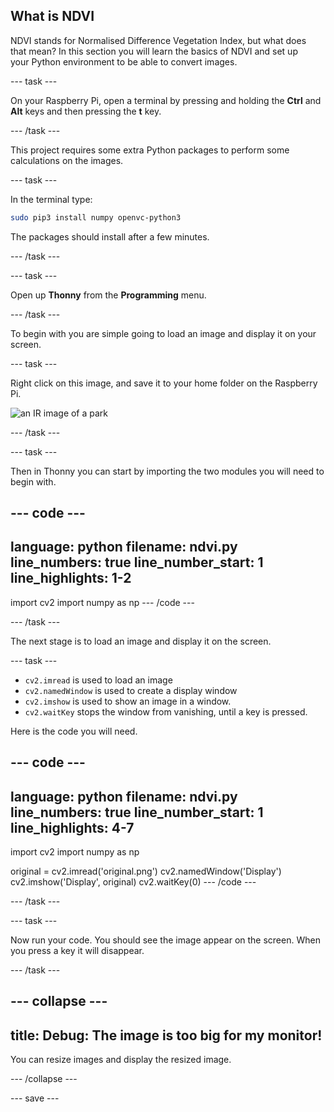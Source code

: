 ## What is NDVI

<div style="display: flex; flex-wrap: wrap">
<div style="flex-basis: 200px; flex-grow: 1; margin-right: 15px;">
NDVI stands for Normalised Difference Vegetation Index, but what does that mean? In this section you will learn the basics of NDVI and set up your Python environment to be able to convert images.
</div>
</div>

--- task ---

On your Raspberry Pi, open a terminal by pressing and holding the **Ctrl** and **Alt** keys and then pressing the **t** key.

--- /task ---

This project requires some extra Python packages to perform some calculations on the images.

--- task ---

In the terminal type:

```bash
sudo pip3 install numpy openvc-python3
```

The packages should install after a few minutes.

--- /task ---

--- task ---

Open up **Thonny** from the **Programming** menu.

--- /task ---

To begin with you are simple going to load an image and display it on your screen.

--- task ---

Right click on this image, and save it to your home folder on the Raspberry Pi.

![an IR image of a park](images/park.png)

--- /task ---

--- task ---

Then in Thonny you can start by importing the two modules you will need to begin with.

--- code ---
---
language: python
filename: ndvi.py
line_numbers: true
line_number_start: 1
line_highlights: 1-2
---
import cv2
import numpy as np
--- /code ---

--- /task ---

The next stage is to load an image and display it on the screen.

--- task ---

- `cv2.imread` is used to load an image
- `cv2.namedWindow` is used to create a display window
- `cv2.imshow` is used to show an image in a window.
- `cv2.waitKey` stops the window from vanishing, until a key is pressed.

Here is the code you will need.

--- code ---
---
language: python
filename: ndvi.py
line_numbers: true
line_number_start: 1
line_highlights: 4-7
---
import cv2
import numpy as np

original = cv2.imread('original.png')
cv2.namedWindow('Display')
cv2.imshow('Display', original)
cv2.waitKey(0)
--- /code ---

--- /task ---

--- task ---

Now run your code. You should see the image appear on the screen. When you press a key it will disappear.

--- /task ---

--- collapse ---
---
title: Debug: The image is too big for my monitor!
---

You can resize images and display the resized image.



--- /collapse ---

--- save ---